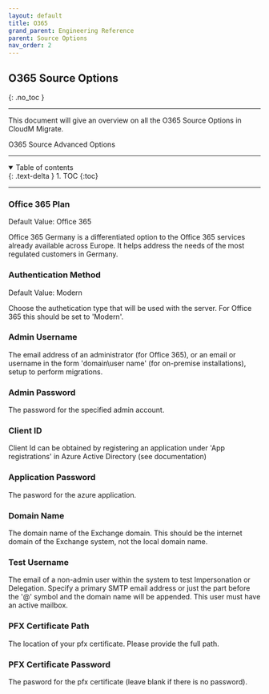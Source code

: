 ```yaml
---
layout: default
title: O365
grand_parent: Engineering Reference
parent: Source Options
nav_order: 2
---
```


## O365 Source Options
{: .no_toc }

---

This document will give an overview on all the O365 Source Options in CloudM Migrate. 

<a name="https://cloudm-migrate.github.io/documentation/Engineering-Reference/O365SourceAO.html">O365 Source Advanced Options</a>

---
<a name="top"></a>
<details open markdown="block">
  <summary>
    Table of contents
  </summary>
  {: .text-delta }
1. TOC
{:toc}
</details>

---
### Office 365 Plan <a name="off365plan"></a>
Default Value: Office 365

Office 365 Germany is a differentiated option to the Office 365 services already available across Europe. It helps address the needs of the most regulated customers in Germany.

### Authentication Method <a name="sharepointadmin"></a>
Default Value: Modern

Choose the authetication type that will be used with the server. For Office 365 this should be set to 'Modern'.

### Admin Username <a name="sharepointadmin"></a>

The email address of an administrator (for Office 365), or an email or username in the form 'domain\\user name' (for on-premise installations), setup to perform migrations.

### Admin Password <a name="sharepointadmin"></a>

The password for the specified admin account.

### Client ID <a name="sharepointadmin"></a>

Client Id can be obtained by registering an application under 'App registrations' in Azure Active Directory (see documentation)

### Application Password <a name="sharepointadmin"></a>

The pasword for the azure application.

### Domain Name <a name="sharepointadmin"></a>

The domain name of the Exchange domain. This should be the internet domain of the Exchange system, not the local domain name.

### Test Username <a name="sharepointadmin"></a>

The email of a non-admin user within the system to test Impersonation or Delegation. Specify a primary SMTP email address or just the part before the '@' symbol and the domain name will be appended. This user must have an active mailbox.

### PFX Certificate Path <a name="sharepointadmin"></a>

The location of your pfx certificate. Please provide the full path.

### PFX Certificate Password <a name="sharepointadmin"></a>

The pasword for the pfx certificate (leave blank if there is no password).
